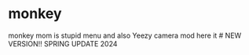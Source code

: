 # monkey
monkey mom is stupid menu and also Yeezy camera mod here it # NEW VERSION!! SPRING UPDATE 2024
